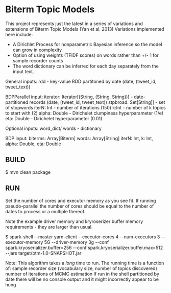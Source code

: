 # Biterm Topic Models

This project represents just the latest in a series of variations and extensions of Biterm Topic Models (Yan et al. 2013)
Variations implemented here include:
  - A Dirichlet Process for nonparametric Bayesian inference so the model can grow in complexity
  - Option of using weights (TFIDF scores) on words rather than +/- 1 for sample recorder counts
  - The word dictionary can be inferred for each day separately from the input text.

 General inputs:
    rdd                             - key-value RDD partitoned by date (date, (tweet_id, tweet_text))

BDPParallel input:
    iterator: Iterator[(String, (String, String))]      - date-partitioned records (date, (tweet_id, tweet_text))
    stpbroad: Set[String]]          - set of stopwords
    iterN: Int                      - number of iterations (150)
    k:Int                           - number of k topics to start with (2)
    alpha: Double                   - Dirichelet clumpiness hyperparameter (1/e)
    eta: Double                     - Dirichelet     hyperparameter (0.01)

Optional inputs:
    word_dict/ words                - dictionary

BDP input:
    biterms: Array[Biterm]
    words: Array[String]
    iterN: Int, k: Int, alpha: Double, eta: Double

##   BUILD
$ mvn clean package

##   RUN
Set the number of cores and executor memory as you see fit. If running pseudo-parallel the
number of cores should be equal to the number of dates to process or a multiple thereof.

Note the example driver memory and kryroserizer buffer memory requirements - they are
larger than usual.

$ spark-shell --master yarn-client
                --executor-cores 4
                --num-executors 3
                --executor-memory 5G
                --driver-memory 3g
                --conf spark.kryoserializer.buffer=256
                --conf spark.kryoserializer.buffer.max=512
                --jars target/btm-1.0-SNAPSHOT.jar


Note: This algorithm takes a *long* time to run.
The running time is a function of:
    sample recorder size (vocabulary size, number of topics discovered)
    number of iterations of MCMC estimation
If run in the shell partitioned by date there will be no console output and it might
incorrectly appear to be hung
